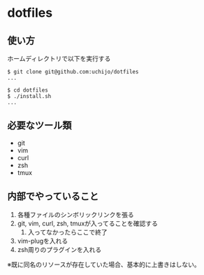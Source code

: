 # dotfiles

## 使い方

ホームディレクトリで以下を実行する

```shell-session
$ git clone git@github.com:uchijo/dotfiles
...

$ cd dotfiles
$ ./install.sh
...
```

## 必要なツール類

- git
- vim
- curl
- zsh
- tmux

## 内部でやっていること

1. 各種ファイルのシンボリックリンクを張る
2. git, vim, curl, zsh, tmuxが入ってることを確認する
   1. 入ってなかったらここで終了
3. vim-plugを入れる
4. zsh周りのプラグインを入れる

※既に同名のリソースが存在していた場合、基本的に上書きはしない。
